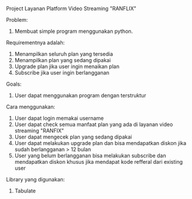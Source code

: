 Project Layanan Platform Video Streaming "RANFLIX"

Problem:
  1. Membuat simple program menggunakan python.

Requirementnya adalah:
  1. Menampilkan seluruh plan yang tersedia
  2. Menampilkan plan yang sedang dipakai
  3. Upgrade plan jika user ingin menaikan plan
  4. Subscribe jika user ingin berlangganan

Goals:
  1. User dapat menggunakan program dengan terstruktur

Cara menggunakan:
  1. User dapat login memakai username
  2. User dapat check semua manfaat plan yang ada di layanan video streaming "RANFIX"
  3. User dapat mengecek plan yang sedang dipakai
  4. User dapat melakukan upgrade plan dan bisa mendapatkan diskon jika sudah berlangganan > 12 bulan
  5. User yang belum berlangganan bisa melakukan subscribe dan mendapatkan diskon khusus jika mendapat kode refferal dari existing user

Library yang digunakan:
  1. Tabulate
